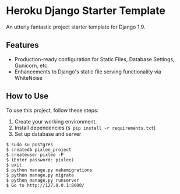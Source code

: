 # Heroku Django Starter Template

An utterly fantastic project starter template for Django 1.9.

## Features

- Production-ready configuration for Static Files, Database Settings, Gunicorn, etc.
- Enhancements to Django's static file serving functionality via WhiteNoise

## How to Use

To use this project, follow these steps:

1. Create your working environment.
2. Install dependencies (`$ pip install -r requirements.txt`)
3. Set up database and server
``` 
$ sudo su postgres
$ createdb pixlee_project
$ createuser pixlee -P 
$ (Enter password: pixlee)
$ exit
$ python manage.py makemigrations
$ python manage.py migrate
$ python manage.py runserver
$ Go to http://127.0.0.1:8000/
```
